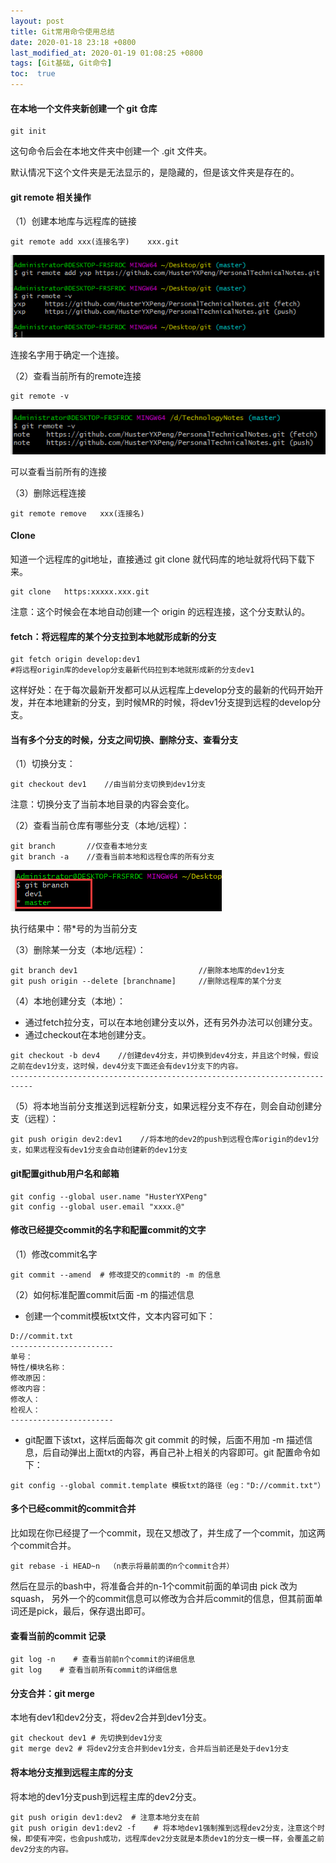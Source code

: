 ```yaml
---
layout: post
title: Git常用命令使用总结
date: 2020-01-18 23:18 +0800
last_modified_at: 2020-01-19 01:08:25 +0800
tags: [Git基础, Git命令]
toc:  true
---
```


#### 在本地一个文件夹新创建一个 git 仓库

```
git init 
```

这句命令后会在本地文件夹中创建一个 .git 文件夹。

默认情况下这个文件夹是无法显示的，是隐藏的，但是该文件夹是存在的。



#### git remote 相关操作

（1）创建本地库与远程库的链接

```
git remote add xxx(连接名字)    xxx.git
```

![1572437584873](/image/1572437584873.png)

连接名字用于确定一个连接。

（2）查看当前所有的remote连接

```
git remote -v
```

![1572437693305](/image/1572437693305.png)

可以查看当前所有的连接

（3）删除远程连接

```
git remote remove   xxx(连接名)
```



#### Clone

知道一个远程库的git地址，直接通过  git clone 就代码库的地址就将代码下载下来。

```
git clone   https:xxxxx.xxx.git
```

注意：这个时候会在本地自动创建一个 origin 的远程连接，这个分支默认的。



#### fetch：将远程库的某个分支拉到本地就形成新的分支

```
git fetch origin develop:dev1
#将远程origin库的develop分支最新代码拉到本地就形成新的分支dev1
```

这样好处：在于每次最新开发都可以从远程库上develop分支的最新的代码开始开发，并在本地建新的分支，到时候MR的时候，将dev1分支提到远程的develop分支。



#### 当有多个分支的时候，分支之间切换、删除分支、查看分支

（1）切换分支：

```
git checkout dev1    //由当前分支切换到dev1分支
```

注意：切换分支了当前本地目录的内容会变化。

（2）查看当前仓库有哪些分支（本地/远程）：

```
git branch       //仅查看本地分支
git branch -a    //查看当前本地和远程仓库的所有分支
```

![1572438860560](/image/1572438860560.png)

执行结果中：带*号的为当前分支

（3）删除某一分支（本地/远程）：

```
git branch dev1                           //删除本地库的dev1分支
git push origin --delete [branchname]     //删除远程库的某个分支
```

（4）本地创建分支（本地）：

- 通过fetch拉分支，可以在本地创建分支以外，还有另外办法可以创建分支。
- 通过checkout在本地创建分支。

```
git checkout -b dev4    //创建dev4分支，并切换到dev4分支，并且这个时候，假设之前在dev1分支，这时候，dev4分支下面还会有dev1分支下的内容。
---------------------------------------------------------------------------
```

（5）将本地当前分支推送到远程新分支，如果远程分支不存在，则会自动创建分支（远程）：

```
git push origin dev2:dev1    //将本地的dev2的push到远程仓库origin的dev1分支，如果远程没有dev1分支会自动创建新的dev1分支
```

#### git配置github用户名和邮箱

```
git config --global user.name "HusterYXPeng"
git config --global user.email "xxxx.@" 
```

#### 修改已经提交commit的名字和配置commit的文字

（1）修改commit名字

```
git commit --amend  # 修改提交的commit的 -m 的信息
```

（2）如何标准配置commit后面 -m 的描述信息

- 创建一个commit模板txt文件，文本内容可如下：

```
D://commit.txt
-----------------------
单号：
特性/模块名称：
修改原因：
修改内容：
修改人：
检视人：
-----------------------
```

- git配置下该txt，这样后面每次 git commit 的时候，后面不用加 -m 描述信息，后自动弹出上面txt的内容，再自己补上相关的内容即可。git 配置命令如下：

```
git config --global commit.template 模板txt的路径（eg："D://commit.txt"）
```



#### 多个已经commit的commit合并

比如现在你已经提了一个commit，现在又想改了，并生成了一个commit，加这两个commit合并。

```
git rebase -i HEAD~n  （n表示将最前面的n个commit合并）
```

然后在显示的bash中，将准备合并的n-1个commit前面的单词由 pick 改为 squash， 另外一个的commit信息可以修改为合并后commit的信息，但其前面单词还是pick，最后，保存退出即可。



#### 查看当前的commit 记录

```
git log -n    # 查看当前前n个commit的详细信息
git log    # 查看当前所有commit的详细信息
```



#### 分支合并：git merge

本地有dev1和dev2分支，将dev2合并到dev1分支。

```
git checkout dev1 # 先切换到dev1分支
git merge dev2 # 将dev2分支合并到dev1分支，合并后当前还是处于dev1分支
```



#### 将本地分支推到远程主库的分支

将本地的dev1分支push到远程主库的dev2分支。

```
git push origin dev1:dev2  # 注意本地分支在前
git push origin dev1:dev2 -f    # 将本地dev1强制推到远程dev2分支，注意这个时候，即使有冲突，也会push成功，远程库dev2分支就是本质dev1的分支一模一样，会覆盖之前dev2分支的内容。
```

